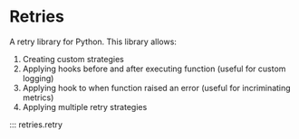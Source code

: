 # Retries

A retry library for Python. This library allows:

1. Creating custom strategies
1. Applying hooks before and after executing function (useful for custom logging)
1. Applying hook to when function raised an error (useful for incriminating metrics)
1. Applying multiple retry strategies

::: retries.retry
